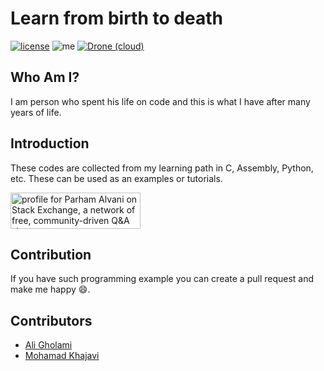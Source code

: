 # Learn from birth to death

[![license](https://img.shields.io/github/license/1995parham/Learning.svg?style=flat-square)]()
![me](https://img.shields.io/badge/me-parham-orange.svg?style=flat-square)
[![Drone (cloud)](https://img.shields.io/drone/build/1995parham/Learning.svg?style=flat-square)](https://cloud.drone.io/1995parham/Learning)

## Who Am I?
I am person who spent his life on code and this is what I have after many years of life.

## Introduction
These codes are collected from my learning path in C, Assembly, Python, etc.
These can be used as an examples or tutorials.

<a href="http://stackexchange.com/users/5317842">
<img src="https://stackexchange.com/users/flair/5317842.png?theme=dark" width="208" height="58" alt="profile for Parham Alvani on Stack Exchange, a network of free, community-driven Q&amp;A sites" title="profile for Parham Alvani on Stack Exchange, a network of free, community-driven Q&amp;A sites">
</a>

## Contribution
If you have such programming example you can create a pull request and make me happy :smile:.

## Contributors
- [Ali Gholami](mailto:aligholami7596@gmail.com)
- [Mohamad Khajavi](mailto:khajavi_mohamad@yahoo.com)
